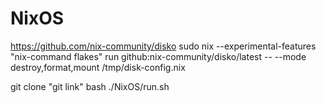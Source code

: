 # NixOS



https://github.com/nix-community/disko
sudo nix --experimental-features "nix-command flakes" run github:nix-community/disko/latest -- --mode destroy,format,mount /tmp/disk-config.nix


git clone "git link"
bash ./NixOS/run.sh

